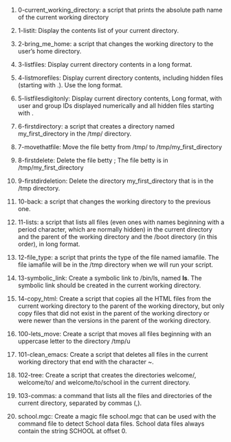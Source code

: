 1)	0-current_working_directory: a script that prints the absolute path name of the current working directory

2)	1-listit: Display the contents list of your current directory.

3)	2-bring_me_home: a script that changes the working directory to the user’s home directory.

4)	3-listfiles: Display current directory contents in a long format.

5)	4-listmorefiles: Display current directory contents, including hidden files (starting with .). Use the long format.

6)	5-listfilesdigitonly: Display current directory contents, Long format, with user and group IDs displayed numerically and all hidden files starting with .

7)	6-firstdirectory: a script that creates a directory named my_first_directory in the /tmp/ directory.

8)	7-movethatfile: Move the file betty from /tmp/ to /tmp/my_first_directory

9)	8-firstdelete: Delete the file betty ; The file betty is in /tmp/my_first_directory

10)	9-firstdirdeletion: Delete the directory my_first_directory that is in the /tmp directory.

11)	10-back: a script that changes the working directory to the previous one.

12)	11-lists: a script that lists all files (even ones with names beginning with a period character, which are normally hidden) in the current directory and the parent of the working directory and the /boot directory (in this order), in long format.

13)	12-file_type: a script that prints the type of the file named iamafile. The file iamafile will be in the /tmp directory when we will run your script.

14)	13-symbolic_link: Create a symbolic link to /bin/ls, named __ls__. The symbolic link should be created in the current working directory.

15)	14-copy_html: Create a script that copies all the HTML files from the current working directory to the parent of the working directory, but only copy files that did not exist in the parent of the working directory or were newer than the versions in the parent of the working directory.

16)	100-lets_move: Create a script that moves all files beginning with an uppercase letter to the directory /tmp/u

17)	101-clean_emacs: Create a script that deletes all files in the current working directory that end with the character ~.

18)	102-tree: Create a script that creates the directories welcome/, welcome/to/ and welcome/to/school in the current directory.

19)	103-commas: a command that lists all the files and directories of the current directory, separated by commas (,).

20)	school.mgc: Create a magic file school.mgc that can be used with the command file to detect School data files. School data files always contain the string SCHOOL at offset 0.


